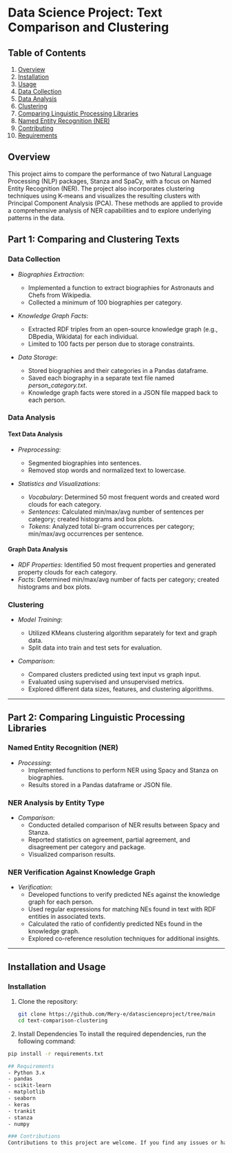 # Data Science Project: Text Comparison and Clustering   
    
## Table of Contents

1. [Overview](#overview)
2. [Installation](#installation)
3. [Usage](#usage)
4. [Data Collection](#data-collection)
5. [Data Analysis](#data-analysis)
6. [Clustering](#clustering)
7. [Comparing Linguistic Processing Libraries](#comparing-linguistic-processing-libraries)
8. [Named Entity Recognition (NER)](#named-entity-recognition-ner)
9. [Contributing](#contributing)
10. [Requirements](#requirements)

## Overview
This project aims to compare the performance of two Natural Language Processing (NLP) packages, Stanza and SpaCy, with a focus on Named Entity Recognition (NER). The project also incorporates clustering techniques using K-means and visualizes the resulting clusters with Principal Component Analysis (PCA). These methods are applied to provide a comprehensive analysis of NER capabilities and to explore underlying patterns in the data.

## Part 1: Comparing and Clustering Texts

### Data Collection

- *Biographies Extraction*: 
  - Implemented a function to extract biographies for Astronauts and Chefs from Wikipedia.
  - Collected a minimum of 100 biographies per category.
  
- *Knowledge Graph Facts*: 
  - Extracted RDF triples from an open-source knowledge graph (e.g., DBpedia, Wikidata) for each individual.
  - Limited to 100 facts per person due to storage constraints.
  
- *Data Storage*: 
  - Stored biographies and their categories in a Pandas dataframe.
  - Saved each biography in a separate text file named *person_category.txt*.
  - Knowledge graph facts were stored in a JSON file mapped back to each person.

### Data Analysis

#### Text Data Analysis

- *Preprocessing*: 
  - Segmented biographies into sentences.
  - Removed stop words and normalized text to lowercase.

- *Statistics and Visualizations*: 
  - *Vocabulary*: Determined 50 most frequent words and created word clouds for each category.
  - *Sentences*: Calculated min/max/avg number of sentences per category; created histograms and box plots.
  - *Tokens*: Analyzed total bi-gram occurrences per category; min/max/avg occurrences per sentence.

#### Graph Data Analysis

- *RDF Properties*: Identified 50 most frequent properties and generated property clouds for each category.
- *Facts*: Determined min/max/avg number of facts per category; created histograms and box plots.

### Clustering

- *Model Training*: 
  - Utilized KMeans clustering algorithm separately for text and graph data.
  - Split data into train and test sets for evaluation.

- *Comparison*: 
  - Compared clusters predicted using text input vs graph input.
  - Evaluated using supervised and unsupervised metrics.
  - Explored different data sizes, features, and clustering algorithms.

---

## Part 2: Comparing Linguistic Processing Libraries

### Named Entity Recognition (NER)

- *Processing*: 
  - Implemented functions to perform NER using Spacy and Stanza on biographies.
  - Results stored in a Pandas dataframe or JSON file.

### NER Analysis by Entity Type

- *Comparison*: 
  - Conducted detailed comparison of NER results between Spacy and Stanza.
  - Reported statistics on agreement, partial agreement, and disagreement per category and package.
  - Visualized comparison results.

### NER Verification Against Knowledge Graph

- *Verification*: 
  - Developed functions to verify predicted NEs against the knowledge graph for each person.
  - Used regular expressions for matching NEs found in text with RDF entities in associated texts.
  - Calculated the ratio of confidently predicted NEs found in the knowledge graph.
  - Explored co-reference resolution techniques for additional insights.

---

## Installation and Usage

### Installation

1. Clone the repository:

   ```bash
   git clone https://github.com/Mery-e/datascienceproject/tree/main
   cd text-comparison-clustering

2. Install Dependencies
To install the required dependencies, run the following command:

```bash
pip install -r requirements.txt

## Requirements
- Python 3.x
- pandas
- scikit-learn
- matplotlib
- seaborn
- keras
- trankit
- stanza
- numpy

### Contributions
Contributions to this project are welcome. If you find any issues or have suggestions for improvements, please open an issue or submit a pull request on GitHub.

